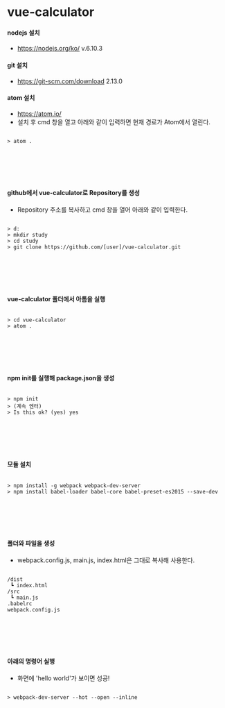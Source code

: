# vue-calculator


#### nodejs 설치
- https://nodejs.org/ko/ v.6.10.3

#### git 설치
- https://git-scm.com/download 2.13.0

#### atom 설치
- https://atom.io/  
- 설치 후 cmd 창을 열고 아래와 같이 입력하면 현재 경로가 Atom에서 열린다.
<pre><code>
> atom .  
</code></pre>
<br>
<br>
<br>
<br>

#### github에서 vue-calculator로 Repository를 생성
- Repository 주소를 복사하고 cmd 창을 열어 아래와 같이 입력한다.
<pre><code>
> d:
> mkdir study
> cd study
> git clone https://github.com/[user]/vue-calculator.git
</code></pre>
<br>
<br>
<br>
<br>

#### vue-calculator 폴더에서 아톰을 실행
<pre><code>
> cd vue-calculator
> atom .
</code></pre>
<br>
<br>
<br>
<br>

#### npm init를 실행해 package.json을 생성
<pre><code>
> npm init
> (계속 엔터)
> Is this ok? (yes) yes
</code></pre>
<br>
<br>
<br>
<br>

#### 모듈 설치
<pre><code>
> npm install -g webpack webpack-dev-server
> npm install babel-loader babel-core babel-preset-es2015 --save-dev
</code></pre>
<br>
<br>
<br>
<br>

#### 폴더와 파일을 생성
- webpack.config.js, main.js, index.html은 그대로 복사해 사용한다.
<pre><code>
/dist
 ┗ index.html
/src
 ┗ main.js
.babelrc
webpack.config.js
</code></pre>
<br>
<br>
<br>
<br>

#### 아래의 명령어 실행
- 화면에 'hello world'가 보이면 성공!
<pre><code>
> webpack-dev-server --hot --open --inline
</code></pre>
<br>
<br>
<br>



